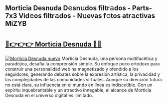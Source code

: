 ## Morticia Desnuda D𝚎sn𝚞dos filtr𝚊dos - Parts-7x3 Vid𝚎os filtr𝚊dos - N𝚞evas f𝚘tos atr𝚊ctivas MiZYB

# <h2><a href="http://mb1he7.tromn.icu/?c=Morticia+Desnuda">🔗👉👉👉 Morticia Desnuda 🔗🔗</a></h2>

[![Morticia Desnuda nuevo](https://i.imgur.com/pEAQMta.gif)](http://mb1he7.tromn.icu/?c=Morticia+Desnuda)
Morticia Desnuda, una persona multifacética y paradójica, desafía la comprensión simple. Su enfoque poco ortodoxo para construir una personalidad web ha magnetizado y ofendido a los seguidores, generando debates sobre la expresión artística, la privacidad y las complejidades de las comunidades virtuales. Aunque su dirección futura no está clara, su influencia en el mundo en línea es indiscutible. Con un espíritu inquebrantable y un atractivo innegable, el alcance de Morticia Desnuda en el universo digital es ilimitado.
